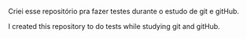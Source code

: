 Criei esse repositório pra fazer testes durante o estudo de git e gitHub.

I created this repository to do tests while studying git and gitHub.
